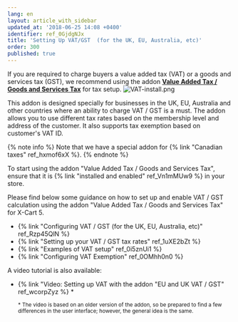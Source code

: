 ```yaml
---
lang: en
layout: article_with_sidebar
updated_at: '2018-06-25 14:08 +0400'
identifier: ref_0GjdgNJx
title: 'Setting Up VAT/GST  (for the UK, EU, Australia, etc)'
order: 300
published: true
---
```

If you are required to charge buyers a value added tax (VAT) or a goods and services tax (GST), we recommend using the addon [**Value Added Tax / Goods and Services Tax**](https://market.x-cart.com/addons/uk-vat.html) for tax setup. 
    ![VAT-install.png]({{site.baseurl}}/attachments/ref_0GjdgNJx/VAT-install.png)


This addon is designed specially for businesses in the UK, EU, Australia and other countries where an ability to charge VAT / GST is a must. The addon allows you to use different tax rates based on the membership level and address of the customer. It also supports tax exemption based on customer's VAT ID.

{% note info %}
Note that we have a special addon for {% link "Canadian taxes" ref_hxmof6xX %}.
{% endnote %}

To start using the addon "Value Added Tax / Goods and Services Tax", ensure that it is {% link "installed and enabled" ref_Vn1mMUw9 %} in your store.

Please find below some guidance on how to set up and enable VAT / GST calculation using the addon "Value Added Tax / Goods and Services Tax" for X-Cart 5. 

*  {% link "Configuring VAT / GST (for the UK, EU, Australia, etc)" ref_Rzp45QlN %}
*  {% link "Setting up your VAT / GST tax rates" ref_1uXE2bZt %}
*  {% link "Examples of VAT setup" ref_0i5znUi1 %}
*  {% link "Configuring VAT Exemption" ref_0OMhh0n0 %}

A video tutorial is also available:

*   {% link "Video: Setting up VAT with the addon "EU and UK VAT / GST" ref_wcorpZyz %} *

    <sub>* The video is based on an older version of the addon, so be prepared to find a few differences in the user interface; however, the general idea is the same.</sub>
